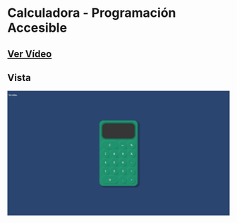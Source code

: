 # Calculadora - Programación Accesible

## [Ver Vídeo](https://www.youtube.com/watch?v=7YDagj3cVAk)
## Vista
![View](view.jpg)